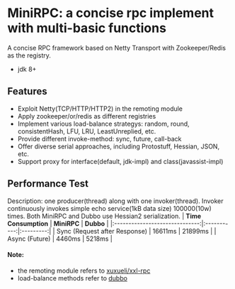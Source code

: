 MiniRPC: a concise rpc implement with multi-basic functions
===
A concise RPC framework based on Netty Transport with Zookeeper/Redis as the registry.
- jdk 8+

Features
-----------------------------------------------------------
- Exploit Netty(TCP/HTTP/HTTP2) in the remoting module
- Apply zookeeper/or/redis as different registries   
- Implement various load-balance strategys: random, round, consistentHash, LFU, LRU, LeastUnreplied, etc.  
- Provide different invoke-method: sync, future, call-back  
- Offer diverse serial approaches, including Protostuff, Hessian, JSON, etc.   
- Support proxy for interface(default, jdk-impl) and class(javassist-impl)

Performance Test
-----------------------------------------------------------
Description: one producer(thread) along with one invoker(thread). Invoker continuously invokes simple echo service(1kB data size) 100000(10w) times. Both MiniRPC and Dubbo use Hessian2 serialization.
| **Time Consumption** | **MiniRPC** | **Dubbo** |
|:------------------------------:|:-----------:|:---------:|
| Sync \(Request after Response\) | 16611ms     | 21899ms   |
| Async \(Future\)               | 4460ms      | 5218ms    |


#### Note:  
- the remoting module refers to [xuxueli/xxl-rpc](https://github.com/xuxueli/xxl-rpc)  
- load-balance methods refer to [dubbo](https://github.com/apache/dubbo)  
